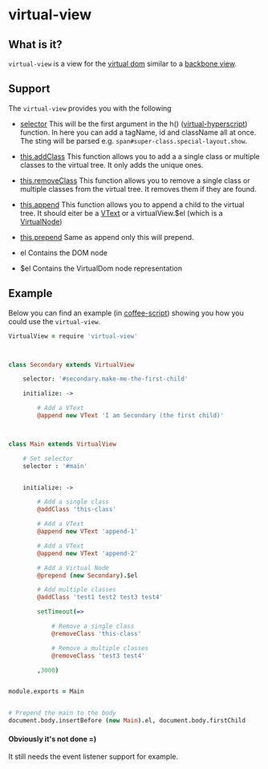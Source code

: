 # virtual-view



## What is it?

`virtual-view` is a view for the [virtual dom](https://github.com/Matt-Esch/virtual-dom) similar to a [backbone view](http://backbonejs.org/#View).



## Support

The `virtual-view` provides you with the following

- [selector](https://github.com/Matt-Esch/virtual-dom/blob/master/virtual-hyperscript/README.md)
	This will be the first argument in the h() ([virtual-hyperscript](https://github.com/Matt-Esch/virtual-dom/blob/master/virtual-hyperscript/README.md)) function.
	In here you can add a tagName, id and className all at once.
	The sting will be parsed e.g. `span#super-class.special-layout.show`.

- [this.addClass](https://github.com/hawkerboy7/virtual-view/blob/master/src/virtual-view.coffee#L29)
	This function allows you to add a a single class or multiple classes to the virtual tree. It only adds the unique ones.

- [this.removeClass](https://github.com/hawkerboy7/virtual-view/blob/master/src/virtual-view.coffee#L49)
	This function allows you to remove a single class or multiple classes from the virtual tree. It removes them if they are found.

- [this.append](https://github.com/hawkerboy7/virtual-view/blob/master/src/virtual-view.coffee#L78)
	This function allows you to append a child to the virtual tree. It should eiter be a [VText](https://github.com/Matt-Esch/virtual-dom#example---creating-a-vtree-using-the-objects-directly) or a virtualView.$el (which is a [VirtualNode](https://github.com/Matt-Esch/virtual-dom/blob/master/virtual-hyperscript/README.md))

- [this.prepend](https://github.com/hawkerboy7/virtual-view/blob/master/src/virtual-view.coffee#L87)
	Same as append only this will prepend.

- el
	Contains the DOM node

- $el
	Contains the VirtualDom node representation



## Example

Below you can find an example (in [coffee-script](https://github.com/jashkenas/coffeescript)) showing you how you could use the `virtual-view`.


```coffeescript
VirtualView = require 'virtual-view'



class Secondary extends VirtualView

	selector: '#secondary.make-me-the-first-child'

	initialize: ->

		# Add a VText
		@append new VText 'I am Secondary (the first child)'



class Main extends VirtualView

	# Set selector
	selector : '#main'


	initialize: ->

		# Add a single class
		@addClass 'this-class'

		# Add a VText
		@append new VText 'append-1'

		# Add a VText
		@append new VText 'append-2'

		# Add a Virtual Node
		@prepend (new Secondary).$el

		# Add multiple classes
		@addClass 'test1 test2 test3 test4'

		setTimeout(=>

			# Remove a single class
			@removeClass 'this-class'

			# Remove a multiple classes
			@removeClass 'test3 test4'

		,3000)


module.exports = Main


# Prepend the main to the body
document.body.insertBefore (new Main).el, document.body.firstChild
```



#### Obviously it's not done =)
It still needs the event listener support for example.